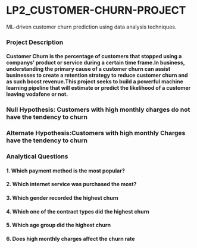 # LP2_CUSTOMER-CHURN-PROJECT
ML-driven customer churn prediction using data analysis techniques.
### **Project Description**
#### Customer Churn is the percentage of customers that stopped using a companys' product or service during a certain time frame.In business, understanding the primary cause of a customer churn can assist businesses to create a retention strategy to reduce customer churn and as such boost revenue.This project seeks to build a powerful machine learning pipeline that will estimate or predict the likelihood of a customer leaving vodafone or not.
### **Null Hypothesis**: Customers with high monthly charges do not have the tendency to churn

### **Alternate Hypothesis**:Customers with high monthly Charges have the tendency to churn
### **Analytical Questions**
#### 1.  Which payment method is the most popular?
#### 2.  Which internet service was purchased the most?
#### 3.  Which gender recorded the highest churn
#### 4.  Which one of the contract types did the highest churn
#### 5.  Which age group did the highest churn
#### 6.  Does high monthly charges affect the churn rate